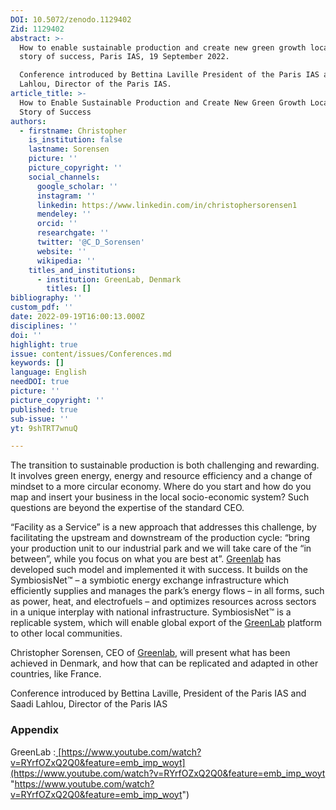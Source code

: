 ```yaml
---
DOI: 10.5072/zenodo.1129402
Zid: 1129402
abstract: >-
  How to enable sustainable production and create new green growth locally: a
  story of success, Paris IAS, 19 September 2022.

  Conference introduced by Bettina Laville President of the Paris IAS and Saadi
  Lahlou, Director of the Paris IAS.
article_title: >-
  How to Enable Sustainable Production and Create New Green Growth Locally: a
  Story of Success
authors:
  - firstname: Christopher
    is_institution: false
    lastname: Sorensen
    picture: ''
    picture_copyright: ''
    social_channels:
      google_scholar: ''
      instagram: ''
      linkedin: https://www.linkedin.com/in/christophersorensen1
      mendeley: ''
      orcid: ''
      researchgate: ''
      twitter: '@C_D_Sorensen'
      website: ''
      wikipedia: ''
    titles_and_institutions:
      - institution: GreenLab, Denmark
        titles: []
bibliography: ''
custom_pdf: ''
date: 2022-09-19T16:00:13.000Z
disciplines: ''
doi: ''
highlight: true
issue: content/issues/Conferences.md
keywords: []
language: English
needDOI: true
picture: ''
picture_copyright: ''
published: true
sub-issue: ''
yt: 9shTRT7wnuQ

---
```


The transition to sustainable production is both challenging and rewarding. It involves green energy, energy and resource efficiency and a change of mindset to a more circular economy. Where do you start and how do you map and insert your business in the local socio-economic system? Such questions are beyond the expertise of the standard CEO.

“Facility as a Service” is a new approach that addresses this challenge, by facilitating the upstream and downstream of the production cycle: “bring your production unit to our industrial park and we will take care of the “in between”, while you focus on what you are best at”. [Greenlab](https://www.greenlab.dk/) has developed such model and implemented it with success. It builds on the SymbiosisNet™ – a symbiotic energy exchange infrastructure which efficiently supplies and manages the park’s energy flows – in all forms, such as power, heat, and electrofuels – and optimizes resources across sectors in a unique interplay with national infrastructure. SymbiosisNet™ is a replicable system, which will enable global export of the [GreenLab](https://www.greenlab.dk/) platform to other local communities.

Christopher Sorensen, CEO of [Greenlab](https://www.greenlab.dk/), will present what has been achieved in Denmark, and how that can be replicated and adapted in other countries, like France.

Conference introduced by Bettina Laville, President of the Paris IAS and Saadi Lahlou, Director of the Paris IAS

<Youtube yt="9shTRT7wnuQ" caption ="How to enable sustainable production and create new green growth locally: a story of success"></Youtube>

### Appendix

GreenLab :[ ](https://www.youtube.com/watch?v=RYrfOZxQ2Q0&feature=emb_imp_woyt)[https://www.youtube.com/watch?v=RYrfOZxQ2Q0&feature=emb_imp_woyt](https://www.youtube.com/watch?v=RYrfOZxQ2Q0&feature=emb_imp_woyt "https://www.youtube.com/watch?v=RYrfOZxQ2Q0&feature=emb_imp_woyt")